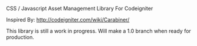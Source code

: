 CSS / Javascript Asset Management Library For Codeigniter

Inspired By: http://codeigniter.com/wiki/Carabiner/

This library is still a work in progress. Will make a 1.0 branch when ready for production.  